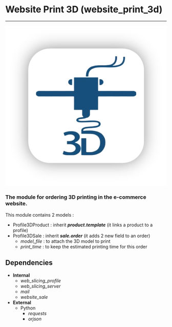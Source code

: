 # Website Print 3D (website_print_3d)

---

![](static/description/icon.png)

### The module for ordering 3D printing in the e-commerce website.

This module contains 2 models :
- Profile3DProduct : inherit **_product.template_** (it links a product to a profile)
- Profile3DSale : inherit **_sale.order_** (it adds 2 new field to an order)
  - _model_file_ : to attach the 3D model to print
  - _print_time_ : to keep the estimated printing time for this order


## Dependencies
- **Internal**
  - _web_slicing_profile_
  - _web_slicing_server_
  - _mail_
  - _website_sale_
- **External**
  - Python
    - _requests_
    - _orjson_
